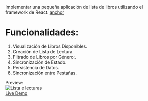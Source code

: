 Implementar una pequeña aplicación de lista de libros utilizando el framework de React. [anchor](https://enlace.tld "Live Demo")

# Funcionalidades:
1. Visualización de Libros Disponibles.
2. Creación de Lista de Lectura.
3. Filtrado de Libros por Género:.
4. Sincronización de Estado.
5. Persistencia de Datos.
6. Sincronización entre Pestañas.

Preview:  
![Lista e lecturas](https://github.com/jimeneza14/r2/assets/5090471/02c3eb4a-9dfb-4a7e-b699-5a8445fc62af)  
[Live Demo](https://jimeneza14.github.io/r2/)
